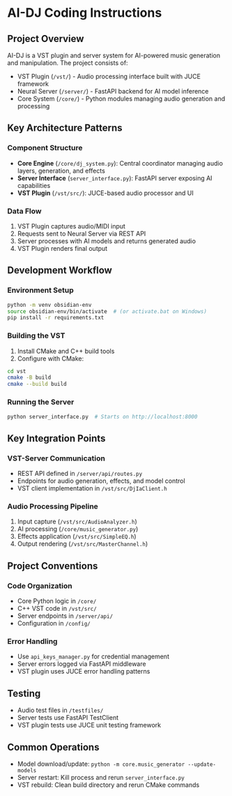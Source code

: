 # AI-DJ Coding Instructions

## Project Overview
AI-DJ is a VST plugin and server system for AI-powered music generation and manipulation. The project consists of:

- VST Plugin (`/vst/`) - Audio processing interface built with JUCE framework
- Neural Server (`/server/`) - FastAPI backend for AI model inference 
- Core System (`/core/`) - Python modules managing audio generation and processing

## Key Architecture Patterns

### Component Structure
- **Core Engine** (`/core/dj_system.py`): Central coordinator managing audio layers, generation, and effects
- **Server Interface** (`server_interface.py`): FastAPI server exposing AI capabilities
- **VST Plugin** (`/vst/src/`): JUCE-based audio processor and UI

### Data Flow
1. VST Plugin captures audio/MIDI input
2. Requests sent to Neural Server via REST API
3. Server processes with AI models and returns generated audio
4. VST Plugin renders final output

## Development Workflow

### Environment Setup
```bash
python -m venv obsidian-env
source obsidian-env/bin/activate  # (or activate.bat on Windows)
pip install -r requirements.txt
```

### Building the VST
1. Install CMake and C++ build tools
2. Configure with CMake:
```bash
cd vst
cmake -B build
cmake --build build
```

### Running the Server
```bash
python server_interface.py  # Starts on http://localhost:8000
```

## Key Integration Points

### VST-Server Communication
- REST API defined in `/server/api/routes.py`
- Endpoints for audio generation, effects, and model control
- VST client implementation in `/vst/src/DjIaClient.h`

### Audio Processing Pipeline
1. Input capture (`/vst/src/AudioAnalyzer.h`)
2. AI processing (`/core/music_generator.py`)
3. Effects application (`/vst/src/SimpleEQ.h`)
4. Output rendering (`/vst/src/MasterChannel.h`)

## Project Conventions

### Code Organization
- Core Python logic in `/core/`
- C++ VST code in `/vst/src/`
- Server endpoints in `/server/api/`
- Configuration in `/config/`

### Error Handling
- Use `api_keys_manager.py` for credential management
- Server errors logged via FastAPI middleware
- VST plugin uses JUCE error handling patterns

## Testing
- Audio test files in `/testfiles/`
- Server tests use FastAPI TestClient
- VST plugin tests use JUCE unit testing framework

## Common Operations
- Model download/update: `python -m core.music_generator --update-models`
- Server restart: Kill process and rerun `server_interface.py`
- VST rebuild: Clean build directory and rerun CMake commands
